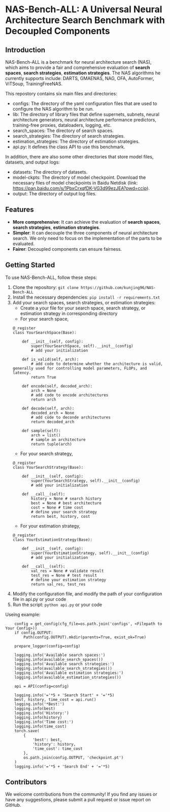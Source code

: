 # NAS-Bench-ALL: A Universal Neural Architecture Search Benchmark with Decoupled Components

## Introduction

NAS-Bench-ALL is a benchmark for neural architecture search (NAS), which aims to provide a fair and comprehensive evaluation of **search spaces**, **search strategies**, **estimation strategies**. The NAS algorithms he currently supports include: DARTS, GMAENAS, NAG, OFA, AutoFormer, ViTSoup, TrainingFreeNAS.

This repostory contains six main files and directories:

- configs: The directory of the yaml configuration files that are used to configure the NAS algorithm to be run.
- lib: The directory of library files that define supernets, subnets, neural architecture generators, neural architecture performance predictors, training-free proxies, dataloaders, logging, etc.
- search_spaces: The directory of search spaces.
- search_strategies: The directory of search strategies.
- estimation_strategies: The directory of estimation strategies.
- api.py: It defines the class API to use this benchmark.

In addition, there are also some other directories that store model files, datasets, and output logs:

- datasets: The directory of datasets.
- model-ckpts:  The directory of model checkpoint. Download the necessary files of model checkpoints in Baidu Netdisk (link: https://pan.baidu.com/s/1PbxCrxqfDK-VG3d99ezJEA?pwd=ccip).
- output: The directory of output log files.

## Features

- **More comprehensive**: It can achieve the evaluation of **search spaces**, **search strategies**, **estimation strategies**.
- **Simpler**: It can decouple the three components of neural architecture search. We only need to focus on the implementation of the parts to be evaluated.
- **Fairer**: Decoupled components can ensure fairness.

## Getting Started

To use NAS-Bench-ALL, follow these steps:

1. Clone the repository: `git clone https://github.com/kunjing96/NAS-Bench-ALL`
2. Install the necessary dependencies: `pip install -r requirements.txt`
3. Add your search spaces, search strategies, or estimation strategies:
    - Create a your file for your search space, search strategy, or estimation strategy in corresponding directory
    - For your search space,
    ```
    @_register
    class YourSearchSpace(Base):

        def __init__(self, config):
            super(YourSearchSpace, self).__init__(config)
            # add your initialization

        def is_valid(self, arch):
            # add code to determine whether the architecture is valid, generally used for controlling model parameters, FLOPs, and latency.
            return True

        def encode(self, decoded_arch):
            arch = None
            # add code to encode architectures
            return arch

        def decode(self, arch):
            decoded_arch = None
            # add code to deconde architectures
            return decoded_arch

        def sample(self):
            arch = list()
            # sample an architecture
            return tuple(arch)
    ```
    - For your search strategy,
    ```
    @_register
    class YourSearchStrategy(Base):

        def __init__(self, config):
            super(YourSearchStrategy, self).__init__(config)
            # add your initialization

        def __call__(self):
            history = None # search history
            best = None # best architecture
            cost = None # time cost
            # define your search strategy
            return best, history, cost
    ```
    - For your estimation strategy,
    ```
    @_register
    class YourEstimationStrategy(Base):

        def __init__(self, config):
            super(YourEstimationStrategy, self).__init__(config)
            # add your initialization

        def __call__(self):
            val_res = None # validate result
            test_res = None # test result
            # define your estimation strategy
            return val_res, test_res
    ```
4. Modify the configuration file, and modify the path of your configuration file in api.py or your code
5. Run the script: `python api.py` or your code

Useing example:

```
    config = get_config(cfg_file=os.path.join('configs', <Filepath to Your Config>))
    if config.OUTPUT:
        Path(config.OUTPUT).mkdir(parents=True, exist_ok=True)

    prepare_logger(config=config)

    logging.info('Available search spaces:')
    logging.info(available_search_spaces())
    logging.info('Available search strategies:')
    logging.info(available_search_strategies())
    logging.info('Available estimation strategies:')
    logging.info(available_estimation_strategies())

    api = API(config=config)

    logging.info('='*5 + 'Search Start' + '='*5)
    best, history, time_cost = api.run()
    logging.info('*Best:')
    logging.info(best)
    logging.info('History:')
    logging.info(history)
    logging.info('Time cost:')
    logging.info(time_cost)
    torch.save(
        {
            'best': best,
            'history': history,
            'time_cost': time_cost
        },
        os.path.join(config.OUTPUT, 'checkpoint.pt')
    )
    logging.info('='*5 + 'Search End' + '='*5)
```

## Contributors

We welcome contributions from the community! If you find any issues or have any suggestions, please submit a pull request or issue report on GitHub.

<!-- ## Citation

If you use this benchmark in your research, please cite our paper:

{INSERT YOUR PAPER CITATION HERE} -->

<!-- ## License

This project is licensed under the {INSERT YOUR LICENSE HERE} license. -->
